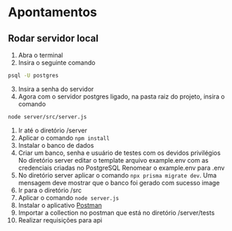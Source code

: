 # Apontamentos

## Rodar servidor local

1. Abra o terminal
2. Insira o seguinte comando 
```bash
psql -U postgres
```
3. Insira a senha do servidor
4. Agora com o servidor postgres ligado, na pasta raiz do projeto, insira o comando 
```bash
node server/src/server.js
```

1.  Ir até o diretório /server
2.  Aplicar o comando  `npm install`
3.  Instalar o banco de dados
4.  Criar um banco, senha e usuário de testes com os devidos privilégios No diretório server editar o template arquivo example.env com as credenciais criadas no PostgreSQL Renomear o example.env para .env
5.  No diretório server aplicar o comando  `npx prisma migrate dev`. Uma mensagem deve mostrar que o banco foi gerado com sucesso image
6.  Ir para o diretório /src
7.  Aplicar o comando  `node server.js`
8.  Instalar o aplicativo  [Postman](https://dl.pstmn.io/download/latest/win64)
9.  Importar a collection no postman que está no diretório /server/tests
10.  Realizar requisições para api

<!--stackedit_data:
eyJoaXN0b3J5IjpbMTMxMzU4NjcxNCwtMTIyNzk4NjA4NF19
-->